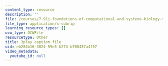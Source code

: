 ```yaml
---
content_type: resource
description: ''
file: /courses/7-91j-foundations-of-computational-and-systems-biology-spring-2014/eb284b16382459e3b274b708457a4f57_6Udqou3vmng.vtt
file_type: application/x-subrip
learning_resource_types: []
ocw_type: OCWFile
resourcetype: Other
title: 3play caption file
uid: eb284b16-3824-59e3-b274-b708457a4f57
video_metadata:
  youtube_id: null
---
```


